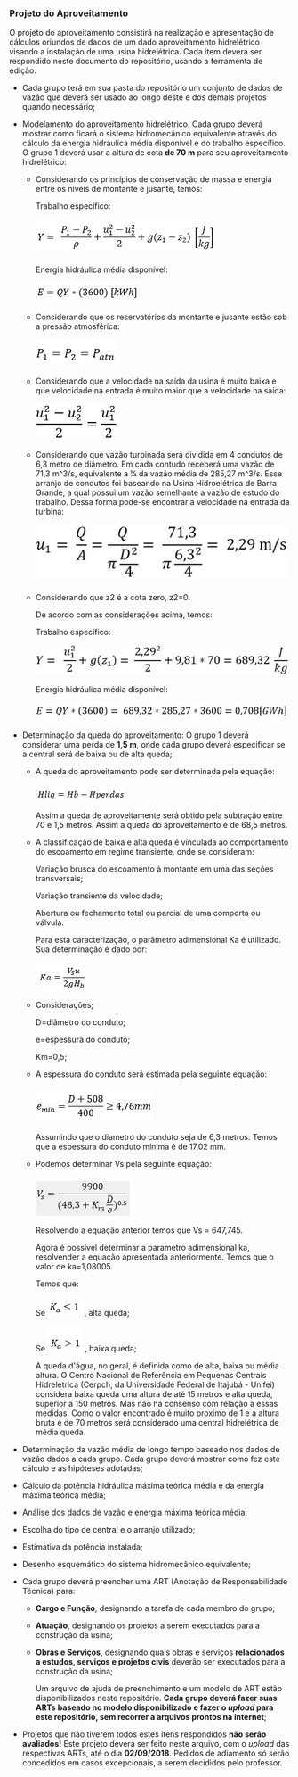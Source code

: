 ### Projeto do Aproveitamento

O projeto do aproveitamento consistirá na realização e apresentação de cálculos oriundos de dados de um dado aproveitamento hidrelétrico visando a instalação de uma usina hidrelétrica. Cada item deverá ser respondido neste documento do repositório, usando a ferramenta de edição.

  - Cada grupo terá em sua pasta do repositório um conjunto de dados de vazão que deverá ser usado ao longo deste e dos demais projetos quando necessário;
  
  - Modelamento do aproveitamento hidrelétrico. Cada grupo deverá mostrar como ficará o sistema hidromecânico equivalente através do cálculo da energia hidráulica média disponível e do trabalho específico. O grupo 1 deverá usar a  altura de cota **de 70 m** para seu aproveitamento hidrelétrico:
       
       + Considerando os princípios de conservação de massa e energia entre os níveis de montante e jusante, temos:
       
         Trabalho específico:
       
         ![Teste de legenda de imagem](eq1.png)
       
         Energia hidráulica média disponível: 
       
         ![Teste de legenda de imagem](eq2.png)
	
       + Considerando que os reservatórios da montante e jusante estão sob a pressão atmosférica:
         
         ![Teste de legenda de imagem](eq3.JPG)       
         
       + Considerando que a velocidade na saída da usina é muito baixa e que velocidade na entrada é muito maior que a velocidade na saída:
	     
         ![Teste de legenda de imagem](eq4.JPG)       
       
       + Considerando que vazão turbinada será dividida em 4 condutos de 6,3 metro de diâmetro. Em cada contudo receberá uma vazão de 71,3 m^3/s, equivalente a ¼ da vazão média de 285,27 m^3/s. Esse arranjo de condutos foi baseando na Usina Hidroelétrica de Barra Grande, a qual possui um vazão semelhante a vazão de estudo do trabalho. Dessa forma pode-se encontrar a velocidade na entrada da turbina:

         ![Teste de legenda de imagem](eq5.JPG)
       
       + Considerando que z2 é a cota zero, z2=0.  
       
         De acordo com as considerações acima, temos: 
       
         Trabalho específico:
       
         ![Teste de legenda de imagem](eq6.JPG)
       
         Energia hidráulica média disponível: 
       
         ![Teste de legenda de imagem](e7.JPG)
         

  - Determinação da queda do aproveitamento: O grupo 1 deverá considerar uma perda de **1,5 m**, onde cada grupo deverá especificar se a central será de baixa ou de alta queda;
  
       + A queda do aproveitamento pode ser determinada pela equação:
       
         ![Teste de legenda de imagem](eq.aprov.JPG)
       
         Assim a queda de aproveitamente será obtido pela subtração entre 70 e 1,5 metros. Assim a queda do aproveitamento é de 68,5      	metros.

	+ A classificação de baixa e alta queda é vinculada ao comportamento do escoamento em regime transiente, onde se consideram:
	
	  Variação brusca do escoamento à montante em uma das seções transversais;
	
	  Variação transiente da velocidade;
	
	  Abertura ou fechamento total ou parcial de uma comporta ou válvula.
	
	  Para esta caracterização, o parâmetro adimensional Ka é utilizado. Sua determinação é dado por:
	
	  ![Teste de legenda de imagem](eq.ka.JPG)
	
	+ Considerações;
	
	  D=diâmetro do conduto;
	  
	  e=espessura do conduto;
	  
	  Km=0,5;
	  
	  
	  
	+ A espessura do conduto será estimada pela seguinte equação:
	
	  ![Teste de legenda de imagem](emin.JPG)
	  
	  Assumindo que o diametro do conduto seja de 6,3 metros. Temos que a espessura do conduto mínima é de 17,02 mm.
	  
	+ Podemos determinar Vs pela seguinte equação:
	
	   ![Teste de legenda de imagem](vs.JPG)
	   
	   Resolvendo a equação anterior temos que Vs = 647,745.
	   
	   Agora é possível determinar a parametro adimensional ka, resolvender a equação apresentada anteriormente. Temos que o valor              de ka=1,08005.
	   
	   Temos que:
	   
	  Se ![Teste de legenda de imagem](ka_1.JPG) , alta queda;
	  
	  Se ![Teste de legenda de imagem](ka_2.JPG) , baixa queda;
	  
	  A queda d'água, no geral, é definida como de alta, baixa ou média altura. O Centro Nacional de Referência em Pequenas Centrais Hidrelétrica (Cerpch, da Universidade Federal de Itajubá - Unifei) considera baixa queda uma altura de até 15 metros e alta queda, superior a 150 metros. Mas não há consenso com relação a essas medidas.
	  Como o valor encontrado é muito proximo de 1 e a altura bruta é de 70 metros será considerado uma central hidrelétrica de média queda.
	   
	   
  
       
  - Determinação da vazão média de longo tempo baseado nos dados de vazão dados a cada grupo. Cada grupo deverá mostrar como fez este cálculo e as hipóteses adotadas;
  
  - Cálculo da potência hidráulica máxima teórica média e da energia máxima teórica média;
  
  - Análise dos dados de vazão e energia máxima teórica média;
  
  - Escolha do tipo de central e o arranjo utilizado;
  
  - Estimativa da potência instalada;
  
  - Desenho esquemático do sistema hidromecânico equivalente;
  
  - Cada grupo deverá preencher uma ART (Anotação de Responsabilidade Técnica) para:

    - **Cargo e Função**, designando a tarefa de cada membro do grupo;
    - **Atuação**, designando os projetos a serem executados para a construção da usina;
    - **Obras e Serviços**, designando quais obras e serviços **relacionados a estudos, serviços e projetos civis** deverão ser executados para a construção da usina;

        Um arquivo de ajuda de preenchimento e um modelo de ART estão disponibilizados neste repositório. **Cada grupo deverá fazer suas ARTs baseado no modelo disponibilizado e fazer o *upload* para este repositório, sem recorrer a arquivos prontos na internet**;
        
- Projetos que não tiverem todos estes itens respondidos **não serão avaliados!**
Este projeto deverá ser feito neste arquivo, com o *upload* das respectivas ARTs, até o dia **02/09/2018**. Pedidos de adiamento só serão concedidos em casos excepcionais, a serem decididos pelo professor.






